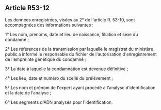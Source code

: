 Article R53-12
----
Les données enregistrées, visées au 2° de l'article R. 53-10, sont accompagnées
des informations suivantes :

1° Les nom, prénoms, date et lieu de naissance, filiation et sexe du condamné ;

2° Les références de la transmission par laquelle le magistrat du ministère
public a informé le responsable du fichier de l'autorisation d'enregistrement de
l'empreinte génétique du condamné ;

3° La date à laquelle la condamnation est devenue définitive ;

4° Les lieu, date et numéro du scellé du prélèvement ;

5° Les nom et prénom de l'expert ayant procédé à l'analyse d'identification et
la date de l'analyse ;

6° Les segments d'ADN analysés pour l'identification.

